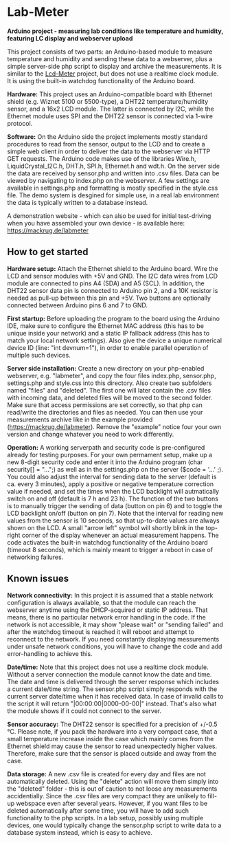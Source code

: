 # Lab-Meter
<b>Arduino project - measuring lab conditions like temperature and humidity, featuring LC display and webserver upload</b>

This project consists of two parts: an Arduino-based module to measure temperature and humidity and sending these data to a webserver, plus a simple server-side php script to display and archive the measurements. It is similar to the <a href=https://github.com/DKR-HIPS/lcdmeter/>Lcd-Meter</a> project, but does not use a realtime clock module. It is using the built-in watchdog functionality of the Arduino board.

<b>Hardware:</b>
This project uses an Arduino-compatible board with Ethernet shield (e.g. Wiznet 5100 or 5500-type), a DHT22 temperature/humidity sensor, and a 16x2 LCD module. The latter is connected by I2C, while the Ethernet module uses SPI and the DHT22 sensor is connected via 1-wire protocol.

<b>Software:</b>
On the Arduino side the project implements mostly standard procedures to read from the sensor, output to the LCD and to create a simple web client in order to deliver the data to the webserver via HTTP GET requests. The Arduino code makes use of the libraries Wire.h, LiquidCrystal_I2C.h, DHT.h, SPI.h, Ethernet.h and wdt.h. On the server side the data are received by sensor.php and written into .csv files. Data can be viewed by navigating to index.php on the webserver. A few settings are available in settings.php and formatting is mostly specified in the style.css file. The demo system is desgined for simple use, in a real lab environment the data is typically written to a database instead. 

A demonstration website - which can also be used for initial test-driving when you have assembled your own device - is available here: https://mackrug.de/labmeter

## How to get started

<b>Hardware setup:</b> Attach the Ethernet shield to the Arduino board. Wire the LCD and sensor modules with +5V and GND. The I2C data wires from LCD module are connected to pins A4 (SDA) and A5 (SCL). In addition, the DHT22 sensor data pin is connected to Arduino pin 2, and a 10K resistor is needed as pull-up between this pin and +5V. Two buttons are optionally connected between Arduino pins 6 and 7 to GND.

<b>First startup:</b> Before uploading the program to the board using the Arduino IDE, make sure to configure the Ethernet MAC address (this has to be unique inside your network) and a static IP fallback address (this has to match your local network settings). Also give the device a unique numerical device ID (line: "int devnum=1"), in order to enable parallel operation of multiple such devices.

<b>Server side installation:</b> Create a new directory on your php-enabled webserver, e.g. "labmeter", and copy the four files index.php, sensor.php, settings.php and style.css into this directory. Also create two subfolders named "files" and "deleted". The first one will later contain the .csv files with incoming data, and deleted files will be moved to the second folder. Make sure that access permissions are set correctly, so that php can read/write the directories and files as needed. You can then use your measurements archive like in the example provided (https://mackrug.de/labmeter). Remove the "example" notice four your own version and change whatever you need to work differently.

<b>Operation:</b> A working serverpath and security code is pre-configured already for testing purposes. For your own permament setup, make up a new 8-digit security code and enter it into the Arduino program (char security[] = "...";) as well as in the settings.php on the server ($code = '...' ;). You could also adjust the interval for sending data to the server (default is ca. every 3 minutes), apply a positive or negative temperature correction value if needed, and set the times when the LCD backlight will autmatically switch on and off (default is 7 h and 23 h). The function of the two buttons is to manually trigger the sending of data (button on pin 6) and to toggle the LCD backlight on/off (button on pin 7). Note that the interval for reading new values from the sensor is 10 seconds, so that up-to-date values are always shown on the LCD. A small "arrow left" symbol will shortly blink in the top-right corner of the display whenever an actual measurement happens. The code activates the built-in watchdog functionality of the Arduino board (timeout 8 seconds), which is mainly meant to trigger a reboot in case of networking failures.

## Known issues

<b>Network connectivity:</b> In this project it is assumed that a stable network configuration is always available, so that the module can reach the webserver anytime using the DHCP-acquired or static IP address. That means, there is no particular network error handling in the code. If the network is not accessible, it may show "please wait" or "sending failed" and after the watchdog timeout is reached it will reboot and attempt to reconnect to the network. If you need constantly displaying messurements under unsafe network conditions, you will have to change the code and add error-handling to achieve this.

<b>Date/time:</b> Note that this project does not use a realtime clock module. Without a server connection the module cannot know the date and time. The date and time is delivered through the server response which includes a current date/time string. The sensor.php script simply responds with the current server date/time when it has received data. In case of invalid calls to the script it will return "|00:00:00|0000-00-00|" instead. That's also what the module shows if it could not connect to the server.

<b>Sensor accuracy:</b> The DHT22 sensor is specified for a precision of +/-0.5 °C. Please note, if you pack the hardware into a very compact case, that a small temperature increase inside the case which mainly comes from the Ethernet shield may cause the sensor to read unexpectedly higher values. Therefore, make sure that the sensor is placed outside and away from the case.

<b>Data storage:</b> A new .csv file is created for every day and files are not automatically deleted. Using the "delete" action will move them simply into the "deleted" folder - this is out of caution to not loose any measurements accidentially. Since the .csv files are very compact they are unlikely to fill-up webspace even after several years. However, if you want files to be deleted automatically after some time, you will have to add such functionality to the php scripts. In a lab setup, possibly using multiple devices, one would typically change the sensor.php script to write data to a database system instead, which is easy to achieve.
